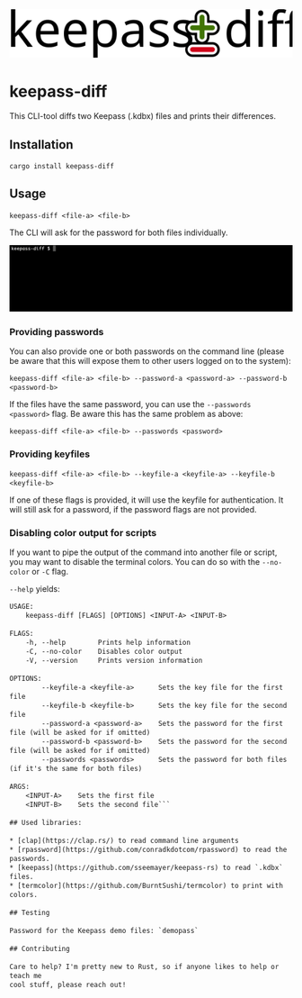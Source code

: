 <div align="center">
  <img src="keepass-diff.svg" alt="keepass-diff" />
</div>

# keepass-diff

This CLI-tool diffs two Keepass (.kdbx) files and prints their differences.

## Installation

```
cargo install keepass-diff
```

## Usage

```
keepass-diff <file-a> <file-b>
```

The CLI will ask for the password for both files individually.

![Example Screencast](screencast.gif)

### Providing passwords

You can also provide one or both passwords on the command line (please be aware that this will expose them to other
users logged on to the system):

```
keepass-diff <file-a> <file-b> --password-a <password-a> --password-b <password-b>
```

If the files have the same password, you can use the `--passwords <password>` flag. Be aware this has the same problem
as above:

```
keepass-diff <file-a> <file-b> --passwords <password>
```

### Providing keyfiles

```
keepass-diff <file-a> <file-b> --keyfile-a <keyfile-a> --keyfile-b <keyfile-b>
```

If one of these flags is provided, it will use the keyfile for authentication. It will still ask for a password, if the
password flags are not provided.

### Disabling color output for scripts

If you want to pipe the output of the command into another file or script, you may want to disable the terminal colors.
You can do so with the `--no-color` or `-C` flag.

`--help` yields:

````
USAGE:
    keepass-diff [FLAGS] [OPTIONS] <INPUT-A> <INPUT-B>

FLAGS:
    -h, --help        Prints help information
    -C, --no-color    Disables color output
    -V, --version     Prints version information

OPTIONS:
        --keyfile-a <keyfile-a>      Sets the key file for the first file
        --keyfile-b <keyfile-b>      Sets the key file for the second file
        --password-a <password-a>    Sets the password for the first file (will be asked for if omitted)
        --password-b <password-b>    Sets the password for the second file (will be asked for if omitted)
        --passwords <passwords>      Sets the password for both files (if it's the same for both files)

ARGS:
    <INPUT-A>    Sets the first file
    <INPUT-B>    Sets the second file```

## Used libraries:

* [clap](https://clap.rs/) to read command line arguments
* [rpassword](https://github.com/conradkdotcom/rpassword) to read the passwords.
* [keepass](https://github.com/sseemayer/keepass-rs) to read `.kdbx` files.
* [termcolor](https://github.com/BurntSushi/termcolor) to print with colors.

## Testing

Password for the Keepass demo files: `demopass`

## Contributing

Care to help? I'm pretty new to Rust, so if anyone likes to help or teach me
cool stuff, please reach out!
````
